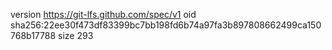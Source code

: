 version https://git-lfs.github.com/spec/v1
oid sha256:22ee30f473df83399bc7bb198fd6b74a97fa3b897808662499ca150768b17788
size 293
